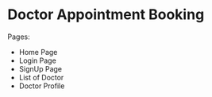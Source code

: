 # Doctor Appointment Booking

Pages:
* Home Page
* Login Page
* SignUp Page
* List of Doctor
* Doctor Profile
